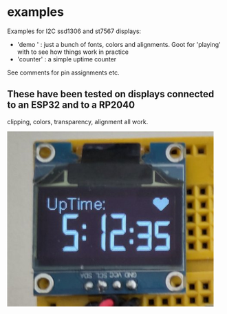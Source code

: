# examples

Examples for I2C ssd1306 and st7567 displays:

* 'demo   ' : just a bunch of fonts, colors and alignments. Goot for 'playing' with to see how things work in practice
* 'counter' : a simple uptime counter

See comments for pin assignments etc.

## These have been tested on displays connected to an ESP32 and to a RP2040
clipping, colors, transparency, alignment all work.

![a taste of what it does](/examples/doc/uptime-LCD.jpg)
